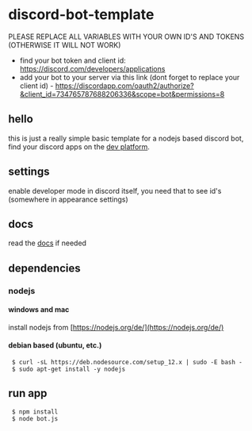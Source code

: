 # discord-bot-template
PLEASE REPLACE ALL VARIABLES WITH YOUR OWN ID'S AND TOKENS (OTHERWISE IT WILL NOT WORK)

* find your bot token and client id: https://discord.com/developers/applications
* add your bot to your server via this link (dont forget to replace your client id)
      - https://discordapp.com/oauth2/authorize?&client_id=734765787688206336&scope=bot&permissions=8
     
## hello
this is just a really simple basic template for a nodejs based discord bot, find your discord apps on the [dev platform](https://discord.com/developers/applications/).

## settings
enable developer mode in discord itself, you need that to see id's (somewhere in appearance settings)

## docs
read the [docs](https://discord.com/developers/docs/intro) if needed

## dependencies

### nodejs

#### windows and mac
install nodejs from [https://nodejs.org/de/](https://nodejs.org/de/)

#### debian based (ubuntu, etc.)
     $ curl -sL https://deb.nodesource.com/setup_12.x | sudo -E bash -
     $ sudo apt-get install -y nodejs
  
## run app
     $ npm install
     $ node bot.js
